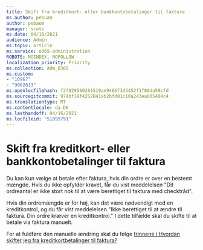 ```yaml
---
title: Skift fra kreditkort- eller bankkontobetalinger til faktura
ms.author: pebuam
author: pebaum
manager: scotv
ms.date: 04/16/2021
audience: Admin
ms.topic: article
ms.service: o365-administration
ROBOTS: NOINDEX, NOFOLLOW
localization_priority: Priority
ms.collection: Adm_O365
ms.custom:
- "10967"
- "9002613"
ms.openlocfilehash: f2f829580281519ae9466f3d5452f1f80da59cfd
ms.sourcegitcommit: 974bf19f4262841ab2bfd81c10a243eab05484c4
ms.translationtype: MT
ms.contentlocale: da-DK
ms.lasthandoff: 04/16/2021
ms.locfileid: "51895791"
---
```

# <a name="change-from-credit-card-or-bank-account-payments-to-invoice"></a>Skift fra kreditkort- eller bankkontobetalinger til faktura

Du kan kun vælge at betale efter faktura, hvis din ordre er over en bestemt mængde. Hvis du ikke opfylder kravet, får du vist meddelelsen "Dit ordreantal er ikke stort nok til at være berettiget til faktura med checktråd". 

Hvis din ordremængde er for høj, kan det være nødvendigt med en kreditkontrol, og du får vist meddelelsen "Ikke berettiget til at ændre til faktura. Din ordre kræver en kreditkontrol." I dette tilfælde skal du skifte til at betale via faktura manuelt. 

For at fuldføre den manuelle ændring skal du følge [trinnene i Hvordan skifter jeg fra kreditkortbetalinger til faktura?](https://docs.microsoft.com/alchemyinsights/how-do-i-change-from-credit-card-payments-to-invoice)